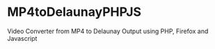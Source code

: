 # MP4toDelaunayPHPJS
Video Converter from MP4 to Delaunay Output using PHP, Firefox and Javascript



